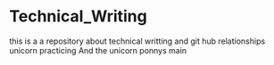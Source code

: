 # Technical_Writing
this is a a repository about technical writting 
and git hub relationships 
unicorn
practicing 
And the unicorn  ponnys
main
